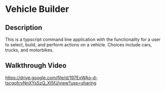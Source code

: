 # Vehicle Builder

## Description
This is a typscript command line application with the functionality for a user to select, build, and perform actions on a vehicle. Choices include cars, trucks, and motorbikes. 

## Walkthrough Video
https://drive.google.com/file/d/197ExWAo-d-tscgofcvNnXYsSzQ_XI5fJ/view?usp=sharing
